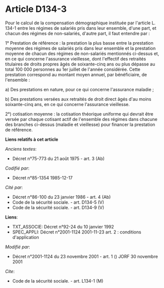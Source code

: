 # Article D134-3

Pour le calcul de la compensation démographique instituée par l'article L. 134-1 entre les régimes de salariés pris dans leur
ensemble, d'une part, et chacun des régimes de non-salariés, d'autre part, il faut entendre par :

1° Prestation de référence : la prestation la plus basse entre la prestation moyenne des régimes de salariés pris dans leur
ensemble et la prestation moyenne de chacun des régimes de non-salariés mentionnés ci-dessus et, en ce qui concerne
l'assurance vieillesse, dont l'effectif des retraités titulaires de droits propres âgés de soixante-cinq ans ou plus dépasse
au total 100 000 personnes au 1er juillet de l'année considérée. Cette prestation correspond au montant moyen annuel, par
bénéficiaire, de l'ensemble :

a) Des prestations en nature, pour ce qui concerne l'assurance maladie ;

b) Des prestations versées aux retraités de droit direct âgés d'au moins soixante-cinq ans, en ce qui concerne l'assurance
vieillesse.

2°) cotisation moyenne : la cotisation théorique uniforme qui devrait être versée par chaque cotisant actif de l'ensemble des
régimes dans chacune des branches ci-dessus (maladie et vieillesse) pour financer la prestation de référence.

**Liens relatifs à cet article**

_Anciens textes_:

  - Décret n°75-773 du 21 août 1975 - art. 3 (Ab)

_Codifié par_:

  - Décret n°85-1354 1985-12-17

_Cité par_:

  - Décret n°86-100 du 23 janvier 1986 - art. 4 (Ab)
  - Code de la sécurité sociale. - art. D134-5 (V)
  - Code de la sécurité sociale. - art. D134-9 (V)

**Liens**:

  - TXT_ASSOCIE: Décret n°92-24 du 10 janvier 1992
  - SPEC_APPLI: Décret n°2001-1124 2001-11-23 art. 2 : conditions d'application

_Modifié par_:

  - Décret n°2001-1124 du 23 novembre 2001 - art. 1 () JORF 30 novembre 2001

_Cite_:

  - Code de la sécurité sociale. - art. L134-1 (M)
